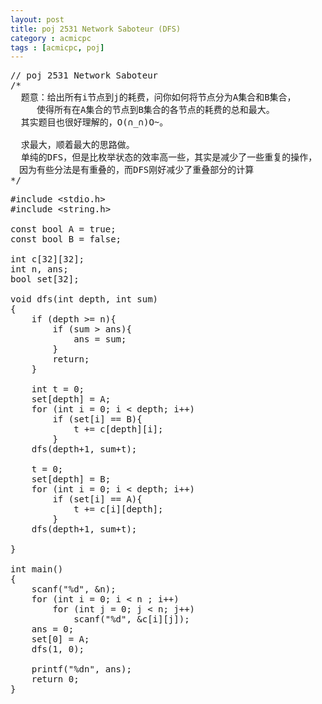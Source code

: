 ```yaml
---
layout: post
title: poj 2531 Network Saboteur (DFS)
category : acmicpc
tags : [acmicpc, poj]
---
```


<pre>// poj 2531 Network Saboteur  
/*  
  题意：给出所有i节点到j的耗费，问你如何将节点分为A集合和B集合，  
　　　使得所有在A集合的节点到B集合的各节点的耗费的总和最大。  
  其实题目也很好理解的，O(∩_∩)O~。  

  求最大，顺着最大的思路做。  
  单纯的DFS，但是比枚举状态的效率高一些，其实是减少了一些重复的操作，  
　因为有些分法是有重叠的，而DFS刚好减少了重叠部分的计算  
*/</pre>  
<!--more-->  
<pre>#include &lt;stdio.h&gt;  
#include &lt;string.h&gt;  

const bool A = true;  
const bool B = false;  

int c[32][32];  
int n, ans;  
bool set[32];  

void dfs(int depth, int sum)  
{  
    if (depth &gt;= n){  
        if (sum &gt; ans){  
            ans = sum;  
        }  
        return;  
    }  

    int t = 0;  
    set[depth] = A;  
    for (int i = 0; i &lt; depth; i++)  
        if (set[i] == B){  
            t += c[depth][i];  
        }  
    dfs(depth+1, sum+t);  

    t = 0;  
    set[depth] = B;  
    for (int i = 0; i &lt; depth; i++)  
        if (set[i] == A){  
            t += c[i][depth];  
        }  
    dfs(depth+1, sum+t);  

}  

int main()  
{  
    scanf("%d", &amp;n);  
    for (int i = 0; i &lt; n ; i++)  
        for (int j = 0; j &lt; n; j++)  
            scanf("%d", &amp;c[i][j]);  
    ans = 0;  
    set[0] = A;  
    dfs(1, 0);  

    printf("%dn", ans);  
    return 0;  
}</pre>  
